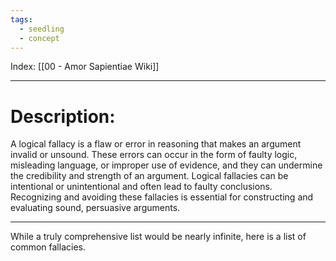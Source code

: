 ```yaml
---
tags:
  - seedling
  - concept
---
```

Index: [[00 - Amor Sapientiae Wiki]]

---

# Description: 

A logical fallacy is a flaw or error in reasoning that makes an argument invalid or unsound. These errors can occur in the form of faulty logic, misleading language, or improper use of evidence, and they can undermine the credibility and strength of an argument. Logical fallacies can be intentional or unintentional and often lead to faulty conclusions. Recognizing and avoiding these fallacies is essential for constructing and evaluating sound, persuasive arguments.

---

While a truly comprehensive list would be nearly infinite, here is a list of common fallacies.